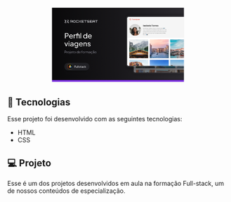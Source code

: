 <p align="center">
  <img alt="Preview do projeto desenvolvido." src=".github/preview.png" width="60%">
</p>

## 🚀 Tecnologias

Esse projeto foi desenvolvido com as seguintes tecnologias:

- HTML
- CSS

## 💻 Projeto

Esse é um dos projetos desenvolvidos em aula na formação Full-stack, um de nossos conteúdos de especialização.
